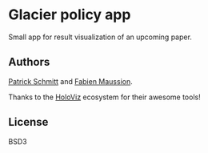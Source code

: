 # Glacier policy app

Small app for result visualization of an upcoming paper.

## Authors

[Patrick Schmitt](https://github.com/pat-schmitt) and [Fabien Maussion](https://fabienmaussion.info/).

Thanks to the [HoloViz](https://holoviz.org) ecosystem for their awesome tools!

## License

BSD3

